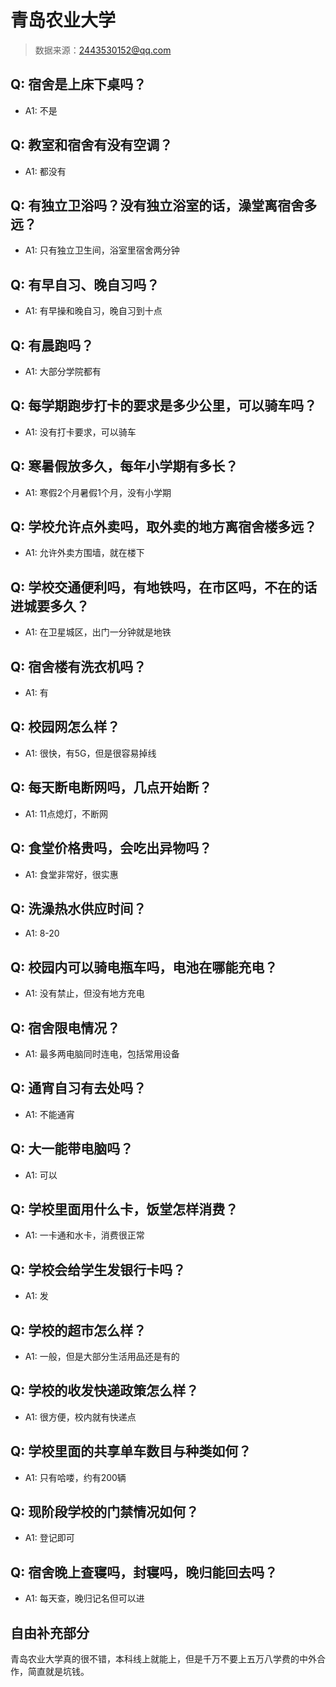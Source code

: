 # 青岛农业大学

> 数据来源：2443530152@qq.com

## Q: 宿舍是上床下桌吗？

- A1: 不是

## Q: 教室和宿舍有没有空调？

- A1: 都没有

## Q: 有独立卫浴吗？没有独立浴室的话，澡堂离宿舍多远？

- A1: 只有独立卫生间，浴室里宿舍两分钟

## Q: 有早自习、晚自习吗？

- A1: 有早操和晚自习，晚自习到十点

## Q: 有晨跑吗？

- A1: 大部分学院都有

## Q: 每学期跑步打卡的要求是多少公里，可以骑车吗？

- A1: 没有打卡要求，可以骑车

## Q: 寒暑假放多久，每年小学期有多长？

- A1: 寒假2个月暑假1个月，没有小学期

## Q: 学校允许点外卖吗，取外卖的地方离宿舍楼多远？

- A1: 允许外卖方围墙，就在楼下

## Q: 学校交通便利吗，有地铁吗，在市区吗，不在的话进城要多久？

- A1: 在卫星城区，出门一分钟就是地铁

## Q: 宿舍楼有洗衣机吗？

- A1: 有

## Q: 校园网怎么样？

- A1: 很快，有5G，但是很容易掉线

## Q: 每天断电断网吗，几点开始断？

- A1: 11点熄灯，不断网

## Q: 食堂价格贵吗，会吃出异物吗？

- A1: 食堂非常好，很实惠

## Q: 洗澡热水供应时间？

- A1: 8-20

## Q: 校园内可以骑电瓶车吗，电池在哪能充电？

- A1: 没有禁止，但没有地方充电

## Q: 宿舍限电情况？

- A1: 最多两电脑同时连电，包括常用设备

## Q: 通宵自习有去处吗？

- A1: 不能通宵

## Q: 大一能带电脑吗？

- A1: 可以

## Q: 学校里面用什么卡，饭堂怎样消费？

- A1: 一卡通和水卡，消费很正常

## Q: 学校会给学生发银行卡吗？

- A1: 发

## Q: 学校的超市怎么样？

- A1: 一般，但是大部分生活用品还是有的

## Q: 学校的收发快递政策怎么样？

- A1: 很方便，校内就有快递点

## Q: 学校里面的共享单车数目与种类如何？

- A1: 只有哈喽，约有200辆

## Q: 现阶段学校的门禁情况如何？

- A1: 登记即可

## Q: 宿舍晚上查寝吗，封寝吗，晚归能回去吗？

- A1: 每天查，晚归记名但可以进

## 自由补充部分

青岛农业大学真的很不错，本科线上就能上，但是千万不要上五万八学费的中外合作，简直就是坑钱。